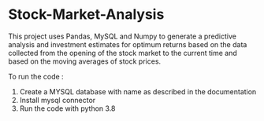 # Stock-Market-Analysis
This project uses Pandas, MySQL and Numpy to generate a predictive analysis and investment estimates for optimum returns based on the data collected from the opening of the stock market to the current time and based on the moving averages of stock prices. 

To run the code : 
1. Create a MYSQL database with name as described in the documentation
2. Install mysql connector
3. Run the code with python 3.8
